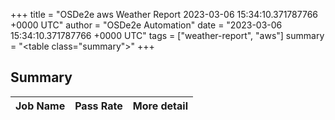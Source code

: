 +++
title = "OSDe2e aws Weather Report 2023-03-06 15:34:10.371787766 +0000 UTC"
author = "OSDe2e Automation"
date = "2023-03-06 15:34:10.371787766 +0000 UTC"
tags = ["weather-report", "aws"]
summary = "<table class=\"summary\"></table>"
+++
## Summary

| Job Name | Pass Rate | More detail |
|----------|-----------|-------------|




